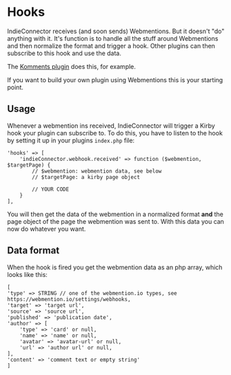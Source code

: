 # Hooks

IndieConnector receives (and soon sends) Webmentions. But it doesn't "do" anything with it. It's function is to handle all the stuff around Webmentions and then normalize the format and trigger a hook. Other plugins can then subscribe to this hook and use the data.

The [Komments plugin]() does this, for example.

If you want to build your own plugin using Webmentions this is your starting point.

## Usage

Whenever a webmention ins received, IndieConnector will trigger a Kirby hook your plugin can subscribe to. To do this, you have to listen to the hook by setting it up in your plugins `index.php` file:

```
'hooks' => [
    'indieConnector.webhook.received' => function ($webmention, $targetPage) {
        // $webmention: webmention data, see below
        // $targetPage: a kirby page object

        // YOUR CODE
    }
],
```

You will then get the data of the webmention in a normalized format **and** the page object of the page the webmention was sent to. With this data you can now do whatever you want.


## Data format

When the hook is fired you get the webmention data as an php array, which looks like this:

```
[
'type' => STRING // one of the webmention.io types, see https://webmention.io/settings/webhooks,
'target' => 'target url',
'source' => 'source url',
'published' => 'publication date',
'author' => [
    'type' => 'card' or null,
    'name' => 'name' or null,
    'avatar' => 'avatar-url' or null,
    'url' => 'author url' or null,
],
'content' => 'comment text or empty string'
]
```
